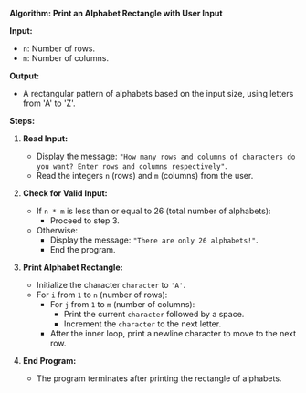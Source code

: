 **Algorithm: Print an Alphabet Rectangle with User Input**

**Input:**
- `n`: Number of rows.
- `m`: Number of columns.

**Output:**
- A rectangular pattern of alphabets based on the input size, using letters from 'A' to 'Z'.

**Steps:**

1. **Read Input:**
   - Display the message: `"How many rows and columns of characters do you want? Enter rows and columns respectively"`.
   - Read the integers `n` (rows) and `m` (columns) from the user.

2. **Check for Valid Input:**
   - If `n * m` is less than or equal to 26 (total number of alphabets):
     - Proceed to step 3.
   - Otherwise:
     - Display the message: `"There are only 26 alphabets!"`.
     - End the program.

3. **Print Alphabet Rectangle:**
   - Initialize the character `character` to `'A'`.
   - For `i` from `1` to `n` (number of rows):
     - For `j` from `1` to `m` (number of columns):
       - Print the current `character` followed by a space.
       - Increment the `character` to the next letter.
     - After the inner loop, print a newline character to move to the next row.

4. **End Program:**
   - The program terminates after printing the rectangle of alphabets.
